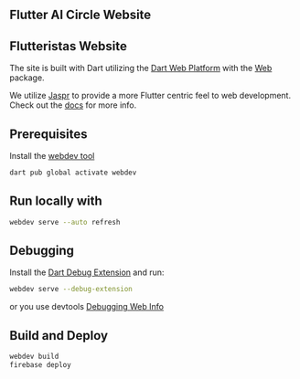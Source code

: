 ## Flutter AI Circle Website

## Flutteristas Website

The site is built with Dart utilizing the [Dart Web Platform](https://dart.dev/web) 
with the [Web](https://pub.dev/packages/web) package.

We utilize [Jaspr](https://pub.dev/packages/jaspr) to provide a more Flutter centric feel 
to web development. Check out the [docs](https://docs.page/schultek/jaspr) for more info.


## Prerequisites

Install the [webdev tool](https://dart.dev/tools/webdev)

```sh
dart pub global activate webdev
```

## Run locally with

```sh
webdev serve --auto refresh
```

## Debugging

Install the [Dart Debug Extension](https://chrome.google.com/webstore/detail/dart-debug-extension/eljbmlghnomdjgdjmbdekegdkbabckhm) and run:

```sh
webdev serve --debug-extension
```

or you use devtools [Debugging Web Info](https://dart.dev/web/debugging)

## Build and Deploy

```sh
webdev build
firebase deploy
```
